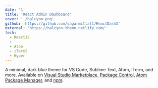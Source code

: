 ```yaml
---
date: '1'
title: 'React Admin Dashboard'
cover: './halcyon.png'
github: 'https://github.com/sagarmittal1/ReactDashX'
external: 'https://halcyon-theme.netlify.com/'
tech:
  - ReactJS
  - 
  - Atom
  - iTerm2
  - Hyper
---
```


A minimal, dark blue theme for VS Code, Sublime Text, Atom, iTerm, and more. Available on [Visual Studio Marketplace](https://marketplace.visualstudio.com/items?itemName=brittanychiang.halcyon-vscode), [Package Control](https://packagecontrol.io/packages/Halcyon%20Theme), [Atom Package Manager](https://atom.io/themes/halcyon-syntax), and [npm](https://www.npmjs.com/package/hyper-halcyon-theme).
